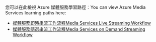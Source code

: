 <span data-ttu-id="86387-101">您可以在此檢視 Azure 媒體服務學習路徑︰</span><span class="sxs-lookup"><span data-stu-id="86387-101">You can view Azure Media Services learning paths here:</span></span>

* [<span data-ttu-id="86387-102">媒體服務即時串流工作流程</span><span class="sxs-lookup"><span data-stu-id="86387-102">Media Services Live Streaming Workflow</span></span>](https://azure.microsoft.com/documentation/learning-paths/media-services-streaming-live/)
* [<span data-ttu-id="86387-103">媒體服務隨選串流工作流程</span><span class="sxs-lookup"><span data-stu-id="86387-103">Media Services on Demand Streaming Workflow</span></span>](https://azure.microsoft.com/documentation/learning-paths/media-services-streaming-on-demand/)
